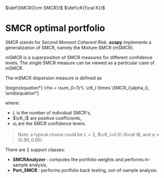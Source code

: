 [//]: <> (Latex definitions:)
$\def\SMCR{{\rm SMCR}}$
$\def\cK{{\cal K}}$

# SMCR optimal portfolio <a name="TOP"></a>

SMCR stands for *Second Moment Coherent Risk*.
**azapy** implements a generalization of SMCR, namely the Mixture SMCR (mSMCR).

mSMCR is a superposition of SMCR
measures for different confidence levels. The single SMCR measure can be viewed
as a particular case of mSMCR.

The mSMCR dispersion measure is defined as

\begin{equation*}
	\rho = \sum_{l=1}^L \cK_l \times \SMCR_{\alpha_l},
\end{equation*}

where:

* $L$ is the number of individual SMCR's,
* $\cK_l$ are positive coefficients,
* $\alpha_l$ are the SMCR confidence levels.

> Note: a typical choice could be $L=2$, $\cK_l=0.5\ \forall l$, and
$\alpha=\{0.90, 0.85\}$

There are 2 support classes:

* **SMCRAnalyzer** : computes the portfolio weights and performs in-sample
analysis,
* **Port_SMCR** : performs portfolio back testing, out-of-sample analysis.
